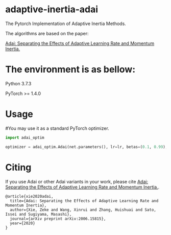 # adaptive-inertia-adai

The Pytorch Implementation of Adaptive Inertia Methods. 

The algorithms are based on the paper:  

[Adai: Separating the Effects of Adaptive Learning Rate and Momentum Inertia.](https://arxiv.org/abs/2006.15815)


# The environment is as bellow:

Python 3.7.3 

PyTorch >= 1.4.0


# Usage

#You may use it as a standard PyTorch optimizer.

```python
import adai_optim

optimizer = adai_optim.Adai(net.parameters(), lr=lr, betas=(0.1, 0.99), eps=1e-03)
```

  
 
# Citing

If you use Adai or other Adai variants in your work, please cite [Adai: Separating the Effects of Adaptive Learning Rate and Momentum Inertia.](https://arxiv.org/abs/2006.15815).

```
@article{xie2020adai,
  title={Adai: Separating the Effects of Adaptive Learning Rate and Momentum Inertia},
  author={Xie, Zeke and Wang, Xinrui and Zhang, Huishuai and Sato, Issei and Sugiyama, Masashi},
  journal={arXiv preprint arXiv:2006.15815},
  year={2020}
}
```
